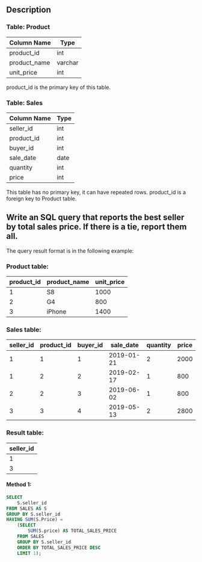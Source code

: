 ## Description

### Table: Product

| Column Name  | Type    |
| ------------ | ------- |
| product_id   | int     |
| product_name | varchar |
| unit_price   | int     |

product_id is the primary key of this table.

### Table: Sales

| Column Name | Type |
| ----------- | ---- |
| seller_id   | int  |
| product_id  | int  |
| buyer_id    | int  |
| sale_date   | date |
| quantity    | int  |
| price       | int  |

This table has no primary key, it can have repeated rows.
product_id is a foreign key to Product table.

## Write an SQL query that reports the best seller by total sales price. If there is a tie, report them all.

The query result format is in the following example:

### Product table:

| product_id | product_name | unit_price |
| ---------- | ------------ | ---------- |
| 1          | S8           | 1000       |
| 2          | G4           | 800        |
| 3          | iPhone       | 1400       |

### Sales table:

| seller_id | product_id | buyer_id | sale_date  | quantity | price |
| --------- | ---------- | -------- | ---------- | -------- | ----- |
| 1         | 1          | 1        | 2019-01-21 | 2        | 2000  |
| 1         | 2          | 2        | 2019-02-17 | 1        | 800   |
| 2         | 2          | 3        | 2019-06-02 | 1        | 800   |
| 3         | 3          | 4        | 2019-05-13 | 2        | 2800  |

### Result table:

| seller_id |
| --------- |
| 1         |
| 3         |

#### Method 1:

```sql
SELECT
    S.seller_id
FROM SALES AS S
GROUP BY S.seller_id
HAVING SUM(S.Price) =
    (SELECT
        SUM(S.price) AS TOTAL_SALES_PRICE
    FROM SALES
    GROUP BY S.seller_id
    ORDER BY TOTAL_SALES_PRICE DESC
    LIMIT 1);
```
